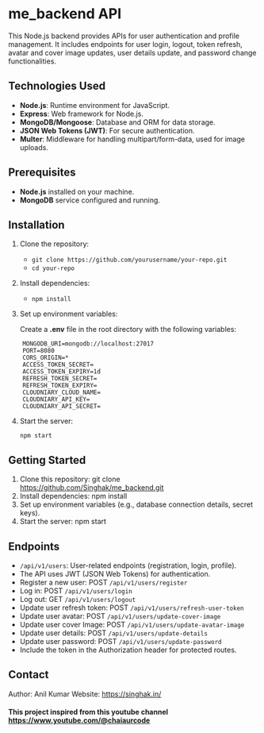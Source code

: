 # me_backend API

This Node.js backend provides APIs for user authentication and profile management. It includes endpoints for user login, logout, token refresh, avatar and cover image updates, user details update, and password change functionalities.

## Technologies Used

- **Node.js**: Runtime environment for JavaScript.
- **Express**: Web framework for Node.js.
- **MongoDB/Mongoose**: Database and ORM for data storage.
- **JSON Web Tokens (JWT)**: For secure authentication.
- **Multer**: Middleware for handling multipart/form-data, used for image uploads.

## Prerequisites

- **Node.js** installed on your machine.
- **MongoDB** service configured and running.

## Installation

1. Clone the repository:

   - `git clone https://github.com/yourusername/your-repo.git`
   - `cd your-repo`

2. Install dependencies:

   - `npm install`

3. Set up environment variables:

   Create a **.env** file in the root directory with the following variables:

```
    MONGODB_URI=mongodb://localhost:27017
    PORT=8080
    CORS_ORIGIN=*
    ACCESS_TOKEN_SECRET=
    ACCESS_TOKEN_EXPIRY=1d
    REFRESH_TOKEN_SECRET=
    REFRESH_TOKEN_EXPIRY=
    CLOUDNIARY_CLOUD_NAME=
    CLOUDNIARY_API_KEY=
    CLOUDNIARY_API_SECRET=
```

4. Start the server:

   `npm start`

## Getting Started

1. Clone this repository: git clone https://github.com/Singhak/me_backend.git
2. Install dependencies: npm install
3. Set up environment variables (e.g., database connection details, secret keys).
4. Start the server: npm start

## Endpoints

- `/api/v1/users`: User-related endpoints (registration, login, profile).
- The API uses JWT (JSON Web Tokens) for authentication.
- Register a new user: POST `/api/v1/users/register`
- Log in: POST `/api/v1/users/login`
- Log out: GET `/api/v1/users/logout`
- Update user refresh token: POST `/api/v1/users/refresh-user-token`
- Update user avatar: POST `/api/v1/users/update-cover-image`
- Update user cover Image: POST `/api/v1/users/update-avatar-image`
- Update user details: POST `/api/v1/users/update-details`
- Update user password: POST `/api/v1/users/update-password`
- Include the token in the Authorization header for protected routes.

## Contact

Author: Anil Kumar
Website: https://singhak.in/

#### This project inspired from this youtube channel https://www.youtube.com/@chaiaurcode
